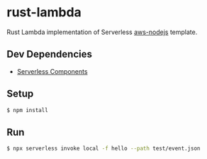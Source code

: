 # rust-lambda

Rust Lambda implementation of Serverless [aws-nodejs](https://github.com/serverless/serverless/tree/fc8c864c3b6d8e74137b3c42d5799ea105d4bac7/lib/plugins/create/templates/aws-nodejs) template.

## Dev Dependencies

* [Serverless Components](https://github.com/serverless/components)

## Setup

```bash
$ npm install
```

## Run

```bash
$ npx serverless invoke local -f hello --path test/event.json
```
